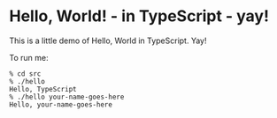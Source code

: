 # Hello, World! - in TypeScript - yay!

This is a little demo of Hello, World in TypeScript. Yay!

To run me:

````
% cd src
% ./hello
Hello, TypeScript
% ./hello your-name-goes-here
Hello, your-name-goes-here
````